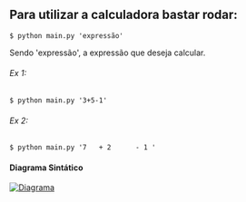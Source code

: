 ## Para utilizar a calculadora bastar rodar:

```
$ python main.py 'expressão' 
```
Sendo 'expressão', a expressão que deseja calcular. 

###### Ex 1:
```
$ python main.py '3+5-1'
```

######  Ex 2:
```
$ python main.py '7   + 2      - 1 '
```

#### Diagrama Sintático

[![Diagrama](https://i.imgur.com/8e2Cab1.png)]()

